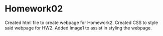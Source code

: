 # Homework02
Created html file to create webpage for Homework2. 
Created CSS to style said webpage for HW2. 
Added Image1 to assist in styling the webpage.
